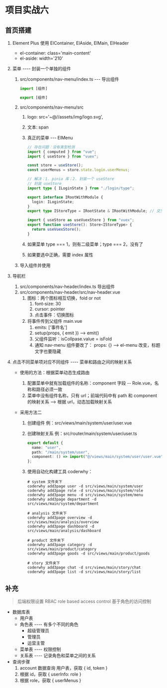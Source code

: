 <!--
 * @Author: East
 * @Date: 2021-12-03 15:57:06
 * @LastEditTime: 2021-12-07 09:16:37
 * @LastEditors: Please set LastEditors
 * @Description: 项目实战六
 * @FilePath: \forGreaterGood\vue3\36-项目实战六.md
-->

# 项目实战六

## 首页搭建

1. Element Plus 使用 ElContainer, ElAside, ElMain, ElHeader
   - el-container: class='main-content'
   - el-aside: width='210'
2. 菜单 ---- 封装一个单独的组件

   1. src/components/nav-menu/index.ts --- 导出组件

      ```ts
      import [组件]

      export [组件]
      ```

   2. src/components/nav-menu/src

      1. logo: src='~@//assets/img/logo.svg',
      2. 文本: span
      3. 真正的菜单 --- ElMenu

         ```ts
         // 存在问题：没有类型检测
         import { computed } from "vue";
         import { useStore } from "vuex";

         const store = useStore();
         const userMenus = store.state.login.userMenus;

         // 解决：1. pinia 库；2. 封装一个 useStore
         // 封装 useStore
         import type { ILoginState } from "./login/type";

         export interface IRootWithModule {
           login: ILoginState;
         }
         export type IStoreType = IRootState & IRootWithModule; // 交叉类型

         import { useStore as useVuexStore } from "vuex";
         export function useStore(): Store<IStoreType> {
           return useVuexStore();
         }
         ```

      4. 如果菜单 type === 1，则有二级菜单；type === 2，没有了
      5. 如果要选中正确，需要 index 属性

   3. 导入组件并使用

3. 导航栏
   1. src/components/nav-header/index.ts 导出组件
   2. src/components/nav-header/src/nav-header.vue
      1. 图标：两个图标相互切换，fold or not
         1. font-size: 30
         2. cursor: pointer
         3. 点击事件：切换图标
      2. 将事件传到父组件 main.vue
         1. emits: ['事件名']
         2. setup(props, { emit }) --> emit()
         3. 父组件监听：isCollpase.value = isFold
         4. 通知 nav-menu 组件要改了： props: {} --> el-menu 改变，标题文字也要隐藏
4. 点击不同菜单项对应不同组件 ---- 菜单和路由之间的映射关系

   - 使用的方法：根据菜单动态生成路由
     1. 配置菜单中就有加载组件的名称：component 字段 -- Role.vue，名称和路径必须一致
     2. 菜单中没有组件名称，只有 url；前端代码中有 path 和 component 的映射关系 --> 根据 url，动态加载映射关系
   - 采用方法二

     1. 创建组件 例：src/views/main/system/user/user.vue
     2. 创建映射关系 例：src/router/main/system/user/user.ts
        ```ts
        export default {
          name: "user",
          path: "/main/system/user",
          component: () => import("@/views/main/system/user/user.vue"),
        };
        ```
     3. 使用自动化构建工具 coderwhy：

        ```shell
        # system 文件夹下
        coderwhy add3page user -d src/views/main/system/user
        coderwhy add3page role -d src/views/main/system/role
        coderwhy add3page menu -d src/views/main/system/menu
        coderwhy add3page department -d src/views/main/system/department

        # analysis 文件夹下
        coderwhy add3page overview -d src/views/main/analysis/overview
        coderwhy add3page dashboard -d src/views/main/analysis/dashboard

        # product 文件夹下
        coderwhy add3page category -d src/views/main/product/category
        coderwhy add3page goods -d src/views/main/product/goods

        # story 文件夹下
        coderwhy add3page chat -d src/views/main/story/chat
        coderwhy add3page list -d src/views/main/story/list

        ```

## 补充

> 后端权限设置
> RBAC role based access control 基于角色的访问控制

- 数据库表
  - 用户表
  - 角色表 ---- 有多个不同的角色
    - 超级管理员
    - 管理员
    - 运营主管
  - 菜单表 ---- 权限控制
  - 关系表 ---- 记录角色和菜单之间的关系
- 查询步骤
  1. account 数据查询 用户表，获取 { id, token }
  2. 根据 id，获取 { userInfo: role }
  3. 根据 role，获取 { userMenus }
